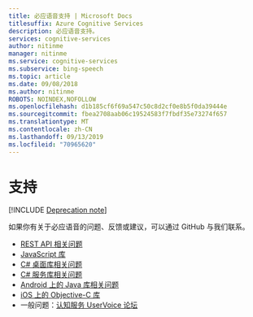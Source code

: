 ```yaml
---
title: 必应语音支持 | Microsoft Docs
titlesuffix: Azure Cognitive Services
description: 必应语音支持。
services: cognitive-services
author: nitinme
manager: nitinme
ms.service: cognitive-services
ms.subservice: bing-speech
ms.topic: article
ms.date: 09/08/2018
ms.author: nitinme
ROBOTS: NOINDEX,NOFOLLOW
ms.openlocfilehash: d1b185cf6f69a547c50c8d2cf0e8b5f0da39444e
ms.sourcegitcommit: fbea2708aab06c19524583f7fbdf35e73274f657
ms.translationtype: MT
ms.contentlocale: zh-CN
ms.lasthandoff: 09/13/2019
ms.locfileid: "70965620"
---
```

# <a name="support"></a>支持

[!INCLUDE [Deprecation note](../../../includes/cognitive-services-bing-speech-api-deprecation-note.md)]

如果你有关于必应语音的问题、反馈或建议，可以通过 GitHub 与我们联系。
 - [REST API 相关问题](https://github.com/Azure-Samples/SpeechToText-REST/issues)
 - [JavaScript 库](https://github.com/Azure-Samples/Cognitive-Speech-STT-JavaScript/issues)
 - [C# 桌面库相关问题](https://github.com/Azure-Samples/Cognitive-Speech-STT-Windows/issues)
 - [C# 服务库相关问题](https://github.com/Azure-Samples/Cognitive-Speech-STT-ServiceLibrary/issues)
 - [Android 上的 Java 库相关问题](https://github.com/Azure-Samples/Cognitive-Speech-STT-Android/issues)
 - [iOS 上的 Objective-C 库](https://github.com/Azure-Samples/Cognitive-Speech-STT-iOS/issues)
 - 一般问题：[认知服务 UserVoice 论坛](https://cognitive.uservoice.com/)
